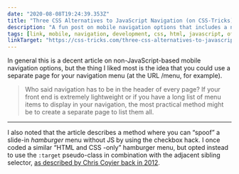 ```yaml
---
date: "2020-08-08T19:24:39.353Z"
title: "Three CSS Alternatives to JavaScript Navigation (on CSS-Tricks)"
description: "A fun post on mobile navigation options that includes a nugget about handling navigation with a dedicated page"
tags: [link, mobile, navigation, development, css, html, javascript, offcanvas, progressiveenhancement]
linkTarget: "https://css-tricks.com/three-css-alternatives-to-javascript-navigation/"
---
```

In general this is a decent article on non-JavaScript-based mobile navigation options, but the thing I liked most is the idea that you could use a separate page for your navigation menu (at the URL /menu, for example). 

> Who said navigation has to be in the header of every page? If your front end is extremely lightweight or if you have a long list of menu items to display in your navigation, the most practical method might be to create a separate page to list them all.
---

I also noted that the article describes a method where you can “spoof” a slide-in _hamburger_ menu without JS by using the checkbox hack. I once coded a similar “HTML and CSS -only” hamburger menu, but opted instead to use the `:target` pseudo-class in combination with the adjacent sibling selector, [as described by Chris Coyier back in 2012](https://css-tricks.com/off-canvas-menu-with-css-target/).
